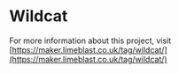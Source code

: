 # Wildcat

For more information about this project, visit [https://maker.limeblast.co.uk/tag/wildcat/](https://maker.limeblast.co.uk/tag/wildcat/)
